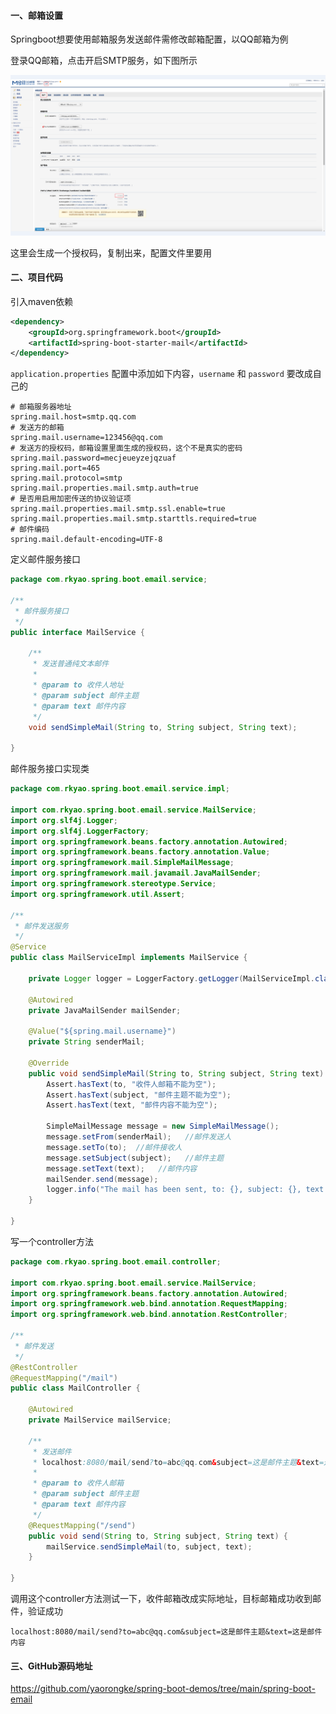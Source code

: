 #### 一、邮箱设置

Springboot想要使用邮箱服务发送邮件需修改邮箱配置，以QQ邮箱为例

登录QQ邮箱，点击开启SMTP服务，如下图所示

![Snipaste_2022-04-10_18-11-41](README.assets/Snipaste_2022-04-10_18-11-41.png)

这里会生成一个授权码，复制出来，配置文件里要用

#### 二、项目代码

引入maven依赖

```xml
<dependency>
	<groupId>org.springframework.boot</groupId>
	<artifactId>spring-boot-starter-mail</artifactId>
</dependency>
```

`application.properties`  配置中添加如下内容，`username` 和 `password` 要改成自己的

```shell
# 邮箱服务器地址
spring.mail.host=smtp.qq.com
# 发送方的邮箱
spring.mail.username=123456@qq.com
# 发送方的授权码，邮箱设置里面生成的授权码，这个不是真实的密码
spring.mail.password=mecjeueyzejqzuaf
spring.mail.port=465
spring.mail.protocol=smtp
spring.mail.properties.mail.smtp.auth=true
# 是否用启用加密传送的协议验证项
spring.mail.properties.mail.smtp.ssl.enable=true
spring.mail.properties.mail.smtp.starttls.required=true
# 邮件编码
spring.mail.default-encoding=UTF-8
```

定义邮件服务接口

```java
package com.rkyao.spring.boot.email.service;

/**
 * 邮件服务接口
 */
public interface MailService {

    /**
     * 发送普通纯文本邮件
     *
     * @param to 收件人地址
     * @param subject 邮件主题
     * @param text 邮件内容
     */
    void sendSimpleMail(String to, String subject, String text);

}
```

邮件服务接口实现类

```java
package com.rkyao.spring.boot.email.service.impl;

import com.rkyao.spring.boot.email.service.MailService;
import org.slf4j.Logger;
import org.slf4j.LoggerFactory;
import org.springframework.beans.factory.annotation.Autowired;
import org.springframework.beans.factory.annotation.Value;
import org.springframework.mail.SimpleMailMessage;
import org.springframework.mail.javamail.JavaMailSender;
import org.springframework.stereotype.Service;
import org.springframework.util.Assert;

/**
 * 邮件发送服务
 */
@Service
public class MailServiceImpl implements MailService {

    private Logger logger = LoggerFactory.getLogger(MailServiceImpl.class);

    @Autowired
    private JavaMailSender mailSender;

    @Value("${spring.mail.username}")
    private String senderMail;

    @Override
    public void sendSimpleMail(String to, String subject, String text) {
        Assert.hasText(to, "收件人邮箱不能为空");
        Assert.hasText(subject, "邮件主题不能为空");
        Assert.hasText(text, "邮件内容不能为空");

        SimpleMailMessage message = new SimpleMailMessage();
        message.setFrom(senderMail);   //邮件发送人
        message.setTo(to);  //邮件接收人
        message.setSubject(subject);   //邮件主题
        message.setText(text);   //邮件内容
        mailSender.send(message);
        logger.info("The mail has been sent, to: {}, subject: {}, text: {}", to, subject, text);
    }

}
```

写一个controller方法

```java
package com.rkyao.spring.boot.email.controller;

import com.rkyao.spring.boot.email.service.MailService;
import org.springframework.beans.factory.annotation.Autowired;
import org.springframework.web.bind.annotation.RequestMapping;
import org.springframework.web.bind.annotation.RestController;

/**
 * 邮件发送
 */
@RestController
@RequestMapping("/mail")
public class MailController {

    @Autowired
    private MailService mailService;

    /**
     * 发送邮件
     * localhost:8080/mail/send?to=abc@qq.com&subject=这是邮件主题&text=这是邮件内容
     *
     * @param to 收件人邮箱
     * @param subject 邮件主题
     * @param text 邮件内容
     */
    @RequestMapping("/send")
    public void send(String to, String subject, String text) {
        mailService.sendSimpleMail(to, subject, text);
    }

}
```

调用这个controller方法测试一下，收件邮箱改成实际地址，目标邮箱成功收到邮件，验证成功

```shell
localhost:8080/mail/send?to=abc@qq.com&subject=这是邮件主题&text=这是邮件内容
```

#### 三、GitHub源码地址

https://github.com/yaorongke/spring-boot-demos/tree/main/spring-boot-email